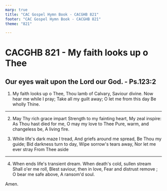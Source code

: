 ```yaml
---
marp: true
title: "CAC Gospel Hymn Book - CACGHB 821"
footer: "CAC Gospel Hymn Book - CACGHB 821"
theme: "821"

---
```


<!-- slide -->
# CACGHB 821 - My faith looks up o Thee
## Our eyes wait upon the Lord our God. - Ps.123:2

1. My faith looks up o Thee,
	Thou lamb of Calvary,
	Saviour divine.
	Now hear me while I pray;
	Take all my guilt away;
	O let me from this day
	Be wholly Thine.

---

2. May Thy rich grace impart
	Strength to my fainting heart,
	My zeal inspire:
	As Thou hast died for me,
	O may my love to Thee
	Pure, warm, and changeless be,
	A living fire.



3. While life's dark maze I tread,
	And griefs around me spread,
	Be Thou my guide;
	Bid darkness turn to day,
	Wipe sorrow's tears away,
	Nor let me ever stray
	From Thee aside

---

4. When ends life's transient dream.
	When death's cold, sullen stream
	Shall o'er me roll,
	Blest saviour, then in love,
	Fear and distrust remove ;
	O bear me safe above,
	A ransom'd soul.

Amen.


